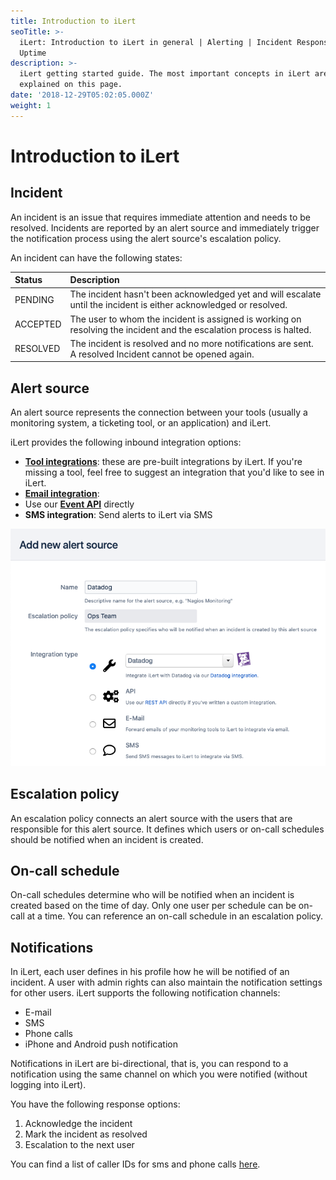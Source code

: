 ```yaml
---
title: Introduction to iLert
seoTitle: >-
  iLert: Introduction to iLert in general | Alerting | Incident Response |
  Uptime
description: >-
  iLert getting started guide. The most important concepts in iLert are
  explained on this page.
date: '2018-12-29T05:02:05.000Z'
weight: 1
---
```


# Introduction to iLert

## Incident <a id="incident"></a>

An incident is an issue that requires immediate attention and needs to be resolved. Incidents are reported by an alert source and immediately trigger the notification process using the alert source's escalation policy.

An incident can have the following states:

| Status | Description |
| :--- | :--- |
| PENDING | The incident hasn't been acknowledged yet and will escalate until the incident is either acknowledged or resolved. |
| ACCEPTED | The user to whom the incident is assigned is working on resolving the incident and the escalation process is halted. |
| RESOLVED | The incident is resolved and no more notifications are sent. A resolved Incident cannot be opened again. |

## Alert source <a id="alarm-source"></a>

An alert source represents the connection between your tools \(usually a monitoring system, a ticketing tool, or an application\) and iLert.

iLert provides the following inbound integration options:

* [**Tool integrations**](../integrations/jira.md): these are pre-built integrations by iLert. If you're missing a tool, feel free to suggest an integration that you'd like to see in iLert.
* [**Email integration**](../integrations/email/): 
* Use our [**Event API**](https://api.ilert.com/api-docs/) directly
* **SMS integration**: Send alerts to iLert via SMS

![](../.gitbook/assets/integration_types.png)

## Escalation policy <a id="escalation-chain"></a>

An escalation policy connects an alert source with the users that are responsible for this alert source. It defines which users or on-call schedules should be notified when an incident is created.

## On-call schedule <a id="duty-roster"></a>

On-call schedules determine who will be notified when an incident is created based on the time of day. Only one user per schedule can be on-call at a time. You can reference an on-call schedule in an escalation policy.

## Notifications <a id="notifications"></a>

In iLert, each user defines in his profile how he will be notified of an incident. A user with admin rights can also maintain the notification settings for other users. iLert supports the following notification channels:

* E-mail
* SMS
* Phone calls
* iPhone and Android push notification

Notifications in iLert are bi-directional, that is, you can respond to a notification using the same channel on which you were notified \(without logging into iLert\).

You have the following response options:

1. Acknowledge the incident
2. Mark the incident as resolved
3. Escalation to the next user

You can find a list of caller IDs for sms and phone calls [here](phone-numbers.md#sms-alerts).

